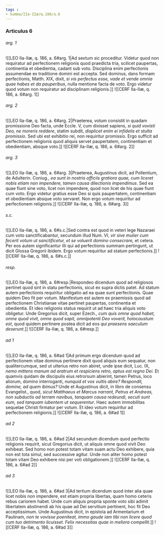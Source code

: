```yaml
---
tags : 
- Summa/IIa-IIæ/q.186/a.6
---
```


### Articulus 6

###### arg. 1
![[LEO IIa-IIæ, q. 186, a. 6#arg. 1|Ad sextum sic proceditur. Videtur quod non requiratur ad perfectionem religionis quod praedicta tria, scilicet paupertas, continentia et obedientia, cadant sub voto. Disciplina enim perfectionis assumendae ex traditione domini est accepta. Sed dominus, dans formam perfectionis, Matth. XIX, dixit, *si vis perfectus esse, vade et vende omnia quae habes et da pauperibus*, nulla mentione facta de voto. Ergo videtur quod votum non requiratur ad disciplinam religionis.]]
![[CERF IIa-IIæ, q. 186, a. 6#arg. 1]]

###### arg. 2
![[LEO IIa-IIæ, q. 186, a. 6#arg. 2|Praeterea, votum consistit in quadam promissione Deo facta, unde Eccle. V, cum dixisset sapiens, *si quid vovisti Deo, ne moreris reddere*, statim subdit, *displicet enim ei infidelis et stulta promissio*. Sed ubi est exhibitio rei, non requiritur promissio. Ergo sufficit ad perfectionem religionis quod aliquis servet paupertatem, continentiam et obedientiam, absque voto.]]
![[CERF IIa-IIæ, q. 186, a. 6#arg. 2]]

###### arg. 3
![[LEO IIa-IIæ, q. 186, a. 6#arg. 3|Praeterea, Augustinus dicit, ad Pollentium, de Adulterin. Coniug., *ea sunt in nostris officiis gratiora quae, cum liceret nobis etiam non impendere, tamen causa dilectionis impendimus*. Sed ea quae fiunt sine voto, licet non impendere, quod non licet de his quae fiunt cum voto. Ergo videtur gratius esse Deo si quis paupertatem, continentiam et obedientiam absque voto servaret. Non ergo votum requiritur ad perfectionem religionis.]]
![[CERF IIa-IIæ, q. 186, a. 6#arg. 3]]

###### s.c.
![[LEO IIa-IIæ, q. 186, a. 6#s.c.|Sed contra est quod in veteri lege Nazaraei cum voto sanctificabantur, secundum illud Num. VI, *vir sive mulier cum fecerit votum ut sanctificetur, et se voluerit domino consecrare,* et cetera. Per eos autem significantur illi qui ad perfectionis summam pertingunt, ut dicit Glossa Gregorii ibidem. Ergo votum requiritur ad statum perfectionis.]]
![[CERF IIa-IIæ, q. 186, a. 6#s.c.]]

###### resp.
![[LEO IIa-IIæ, q. 186, a. 6#resp.|Respondeo dicendum quod ad religiosos pertinet quod sint in statu perfectionis, sicut ex supra dictis patet. Ad statum autem perfectionis requiritur obligatio ad ea quae sunt perfectionis. Quae quidem Deo fit per votum. Manifestum est autem ex praemissis quod ad perfectionem Christianae vitae pertinet paupertas, continentia et obedientia. Et ideo religionis status requirit ut ad haec tria aliquis voto obligetur. Unde Gregorius dicit, super Ezech., *cum quis omne quod habet, omne quod vivit, omne quod sapit, omnipotenti Deo voverit, holocaustum est*, quod quidem pertinere postea dicit ad eos *qui praesens saeculum deserunt*.]]
![[CERF IIa-IIæ, q. 186, a. 6#resp.]]

###### ad 1
![[LEO IIa-IIæ, q. 186, a. 6#ad 1|Ad primum ergo dicendum quod ad perfectionem vitae dominus pertinere dixit quod aliquis eum sequatur, non qualitercumque, sed ut ulterius retro non abiret, unde ipse dicit, Luc. IX, *nemo mittens manum ad aratrum et respiciens retro, aptus est regno Dei*. Et quamvis quidam de discipulis eius retrorsum abierint, tamen Petrus, loco aliorum, domino interroganti, *nunquid et vos vultis abire? Respondit, domine, ad quem ibimus?* Unde et Augustinus dicit, in libro de consensu Evangelist., quod, *sicut Matthaeus et Marcus narrant, Petrus et Andreas, non subductis ad terram navibus, tanquam causa redeundi, secuti sunt eum, sed tanquam iubentem ut sequerentur*. Haec autem immobilitas sequelae Christi firmatur per votum. Et ideo votum requiritur ad perfectionem religionis.]]
![[CERF IIa-IIæ, q. 186, a. 6#ad 1]]

###### ad 2
![[LEO IIa-IIæ, q. 186, a. 6#ad 2|Ad secundum dicendum quod perfectio religionis requirit, sicut Gregorius dicit, ut aliquis omne quod vivit Deo exhibeat. Sed homo non potest totam vitam suam actu Deo exhibere, quia non est tota simul, sed successive agitur. Unde non aliter homo potest totam vitam Deo exhibere nisi per voti obligationem.]]
![[CERF IIa-IIæ, q. 186, a. 6#ad 2]]

###### ad 3
![[LEO IIa-IIæ, q. 186, a. 6#ad 3|Ad tertium dicendum quod inter alia quae licet nobis non impendere, est etiam propria libertas, quam homo ceteris rebus cariorem habet. Unde cum aliquis propria sponte voto sibi adimit libertatem abstinendi ab his quae ad Dei servitium pertinent, hoc fit Deo acceptissimum. Unde Augustinus dicit, in epistola ad Armentarium et Paulinam, *non te vovisse poeniteat, immo gaude iam tibi non licere quod cum tuo detrimento licuisset. Felix necessitas quae in meliora compellit*.]]
![[CERF IIa-IIæ, q. 186, a. 6#ad 3]]

